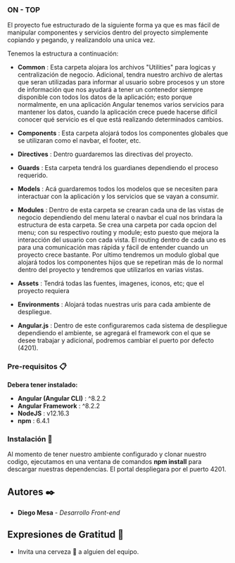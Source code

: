 ### ON - TOP
El proyecto fue estructurado de la siguiente forma ya que es mas fácil  de manipular componentes
y servicios dentro del proyecto simplemente copiando y pegando, y realizandolo una unica vez.

Tenemos la estructura a continuación:
* **Common** : Esta carpeta alojara los archivos "Utilities" para logicas y centralización de negocio. Adicional,
tendra nuestro archivo de alertas que seran utilizadas para informar al usuario sobre procesos y un store de información
que nos ayudará a tener un contenedor siempre disponible con todos los datos de la aplicación; esto porque normalmente, en una aplicación Angular tenemos varios servicios para mantener los datos, cuando la aplicación crece puede hacerse difícil conocer qué servicio es el que está realizando determinados cambios.

* **Components** : Esta carpeta alojará todos los componentes globales que se utilizaran como el navbar, el footer, etc.

* **Directives** : Dentro guardaremos las directivas del proyecto.

* **Guards** : Esta carpeta tendrá los guardianes dependiendo el proceso requerido.

* **Models** : Acá guardaremos todos los modelos que se necesiten para interactuar con la aplicación y los servicios que
se vayan a consumir.

* **Modules** : Dentro de esta carpeta se crearan cada una de las vistas de negocio dependiendo del menu lateral o navbar
el cual nos brindara la estructura de esta carpeta. Se crea una carpeta por cada opcion del menu; con su respectivo routing
y module; esto puesto que mejora la interacción del usuario con cada vista. El routing dentro de cada uno es para una comunicación mas rápida y fácil de entender cuando un proyecto crece bastante. Por ultimo tendremos un modulo global que alojará todos los componentes hijos que se repetiran más de lo normal dentro del proyecto y tendremos que utilizarlos en varias vistas.

* **Assets** : Tendrá todas las fuentes, imagenes, iconos, etc; que el proyecto requiera

* **Environments** : Alojará todas nuestras uris para cada ambiente de despliegue.

* **Angular.js** : Dentro de este configuraremos cada sistema de despliegue dependiendo el ambiente, se agregará el framework con el que se desee trabajar y adicional, podremos cambiar el puerto por defecto (4201).



### Pre-requisitos 📋

**Debera tener instalado:**
* **Angular (Angular CLI)** : ^8.2.2
* **Angular Framework**     : ^8.2.2
* **NodeJS**                : v12.16.3
* **npm**                   : 6.4.1


### Instalación 🔧

Al momento de tener nuestro ambiente configurado y clonar nuestro codigo, ejecutamos en una ventana
de comandos **npm install** para descargar nuestras dependencias. El portal despliegara por el puerto 4201.


## Autores ✒️

* **Diego Mesa** - *Desarrollo Front-end*


## Expresiones de Gratitud 🎁

* Invita una cerveza 🍺 a alguien del equipo.
